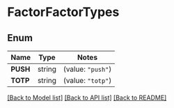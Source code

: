 # FactorFactorTypes

## Enum

Name | Type | Notes
------------ | ------------- | -------------
**PUSH** | string | (value: `"push"`)
**TOTP** | string | (value: `"totp"`)


[[Back to Model list]](../README.md#documentation-for-models) [[Back to API list]](../README.md#documentation-for-api-endpoints) [[Back to README]](../README.md)


